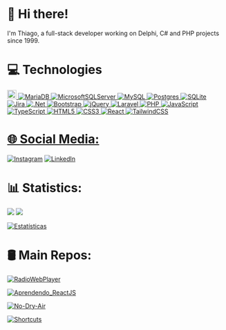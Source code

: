 # 👋 Hi there!
I'm Thiago, a full-stack developer working on Delphi, C# and PHP projects since 1999.

# 💻 Technologies
<a href="https://www.embarcadero.com/products/delphi" title="Delphi"><img src="https://github.com/get-icon/geticon/raw/master/icons/delphi.svg" alt="Delphi" width="21px" height="21px">
![MariaDB](https://img.shields.io/badge/MariaDB-003545?style=for-the-badge&logo=mariadb&logoColor=white)
![MicrosoftSQLServer](https://img.shields.io/badge/Microsoft%20SQL%20Server-CC2927?style=for-the-badge&logo=microsoft%20sql%20server&logoColor=white)
![MySQL](https://img.shields.io/badge/mysql-%2300f.svg?style=for-the-badge&logo=mysql&logoColor=white)
![Postgres](https://img.shields.io/badge/postgres-%23316192.svg?style=for-the-badge&logo=postgresql&logoColor=white)
![SQLite](https://img.shields.io/badge/sqlite-%2307405e.svg?style=for-the-badge&logo=sqlite&logoColor=white)
![Jira](https://img.shields.io/badge/jira-%230A0FFF.svg?style=for-the-badge&logo=jira&logoColor=white)
![.Net](https://img.shields.io/badge/.NET-5C2D91?style=for-the-badge&logo=.net&logoColor=white)
![Bootstrap](https://img.shields.io/badge/bootstrap-%238511FA.svg?style=for-the-badge&logo=bootstrap&logoColor=white)
![jQuery](https://img.shields.io/badge/jquery-%230769AD.svg?style=for-the-badge&logo=jquery&logoColor=white)
![Laravel](https://img.shields.io/badge/laravel-%23FF2D20.svg?style=for-the-badge&logo=laravel&logoColor=white)
![PHP](https://img.shields.io/badge/php-%23777BB4.svg?style=for-the-badge&logo=php&logoColor=white)
![JavaScript](https://img.shields.io/badge/javascript-%23323330.svg?style=for-the-badge&logo=javascript&logoColor=%23F7DF1E) 
![TypeScript](https://img.shields.io/badge/typescript-%23007ACC.svg?style=for-the-badge&logo=typescript&logoColor=white)
![HTML5](https://img.shields.io/badge/html5-%23E34F26.svg?style=for-the-badge&logo=html5&logoColor=white)
![CSS3](https://img.shields.io/badge/css3-%231572B6.svg?style=for-the-badge&logo=css3&logoColor=white)
![React](https://img.shields.io/badge/react-%2320232a.svg?style=for-the-badge&logo=react&logoColor=%2361DAFB)
![TailwindCSS](https://img.shields.io/badge/tailwindcss-%2338B2AC.svg?style=for-the-badge&logo=tailwind-css&logoColor=white)

# 🌐 Social Media:
[![Instagram](https://img.shields.io/badge/Instagram-%23E4405F.svg?logo=Instagram&logoColor=white)](https://instagram.com/thcoutinho.dev) 
[![LinkedIn](https://img.shields.io/badge/LinkedIn-%230077B5.svg?logo=linkedin&logoColor=white)](https://linkedin.com/in/thiagolsc)

# 📊 Statistics:
<img src="https://github-readme-stats-wheat-two-53.vercel.app/api?username=thilsc&theme=transparent" />  
<img src="https://github-readme-streak-stats.herokuapp.com/?user=thilsc&theme=transparent" />

[![Estatísticas](https://github-readme-stats.vercel.app/api?username=thilsc&show_icons=true&theme=transparent)](https://github.com/anuraghazra/github-readme-stats)

# 🛢 Main Repos:
[![RadioWebPlayer](https://github-readme-stats.vercel.app/api/pin/?username=thilsc&repo=RadioWebPlayer&show_icons=true&theme=transparent)](https://github.com/anuraghazra/github-readme-stats)

[![Aprendendo_ReactJS](https://github-readme-stats.vercel.app/api/pin/?username=thilsc&repo=Aprendendo_ReactJS&show_icons=true&theme=transparent)](https://github.com/anuraghazra/github-readme-stats)

[![No-Dry-Air](https://github-readme-stats.vercel.app/api/pin/?username=thilsc&repo=no-dry-air&show_icons=true&theme=transparent)](https://github.com/anuraghazra/github-readme-stats)

[![Shortcuts](https://github-readme-stats.vercel.app/api/pin/?username=thilsc&repo=shortcuts&show_icons=true&theme=transparent)](https://github.com/anuraghazra/github-readme-stats)



<!--
**thilsc/thilsc** is a ✨ _special_ ✨ repository because its `README.md` (this file) appears on your GitHub profile.

Here are some ideas to get you started:

- 🔭 I’m currently working on ...
- 🌱 I’m currently learning ...
- 👯 I’m looking to collaborate on ...
- 🤔 I’m looking for help with ...
- 💬 Ask me about ...
- 📫 How to reach me: ...
- 😄 Pronouns: ...
- ⚡ Fun fact: ...
-->
